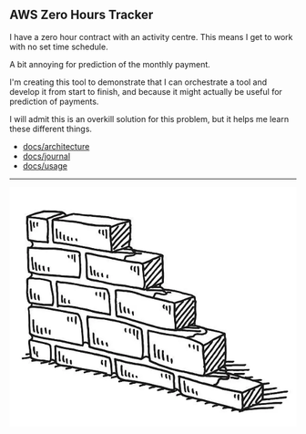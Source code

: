 ## AWS Zero Hours Tracker

I have a zero hour contract with an activity centre. This means I get to work with no set time schedule.

A bit annoying for prediction of the monthly payment.

I'm creating this tool to demonstrate that I can orchestrate a tool and develop it from start to finish, and because it might actually be useful for prediction of payments.

I will admit this is an overkill solution for this problem, but it helps me learn these different things.

- [docs/architecture](docs/architecture.md)
- [docs/journal](docs/journal.md)
- [docs/usage](docs/usage_guide.md)

---

![a drawing of an unfinished brick wall](docs/unfinished-brick-wall-drawing.webp)